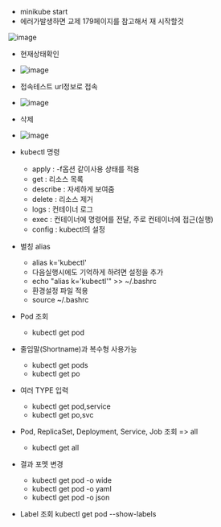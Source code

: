 - minikube start
- 에러가발생하면 교제 179페이지를 참고해서 재 시작할것

![image](https://github.com/user-attachments/assets/7d85a658-f3c5-45a7-ae6c-9f28cf5d7391)

- 현재상태확인
- ![image](https://github.com/user-attachments/assets/4484b850-f081-45d5-98af-625d2f97ae79)

- 접속테스트  url정보로 접속
- ![image](https://github.com/user-attachments/assets/729dfda0-efae-4534-97bc-b6af79e221c6)

- 삭제
- ![image](https://github.com/user-attachments/assets/d573ea46-84a2-45d9-9ac2-4da6441a967a)

- kubectl 명령
  - apply : -f옵션 같이사용  상태를 적용
  - get : 리소스 목록
  - describe : 자세하게 보여줌
  - delete : 리소스 제거
  - logs : 컨테이너 로그
  - exec : 컨테이너에 명령어를 전달, 주로 컨테이너에 접근(실행)
  - config : kubectl의 설정

- 별칭 alias
  - alias k='kubectl'
  - 다음실행시에도 기억하게 하려면 설정을 추가
  - echo "alias k='kubectl'" >> ~/.bashrc
  - 환경설정 파일 적용
  - source ~/.bashrc


- Pod 조회
  - kubectl get pod

- 줄임말(Shortname)과 복수형 사용가능
  - kubectl get pods
  - kubectl get po

- 여러 TYPE 입력
  - kubectl get pod,service
  - kubectl get po,svc

- Pod, ReplicaSet, Deployment, Service, Job 조회 => all
  - kubectl get all

- 결과 포멧 변경
  - kubectl get pod -o wide
  - kubectl get pod -o yaml
  - kubectl get pod -o json

- Label 조회
kubectl get pod --show-labels











